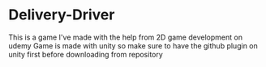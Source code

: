 # Delivery-Driver

This is a game I've made with the help from 2D game development on udemy
Game is made with unity so make sure to have the github plugin on unity first before downloading from repository
